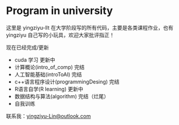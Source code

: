 # Program in university

这里是 yingziyu-llt 在大学阶段写的所有代码，主要是各类课程作业，也有 yingziyu 自己写的小玩具，欢迎大家批评指正！

现在已经完成/更新

- cuda 学习 更新中
- 计算概论(intro_of_comp) 完结
- 人工智能基础(introToAI) 完结
- c++语言程序设计(programmingDesing) 完结
- R语言自学(R learning) 更新中
- 数据结构与算法(algorithm) 完结（烂尾）
- 自我训练

联系我：yingziyu-Lin@outlook.com
